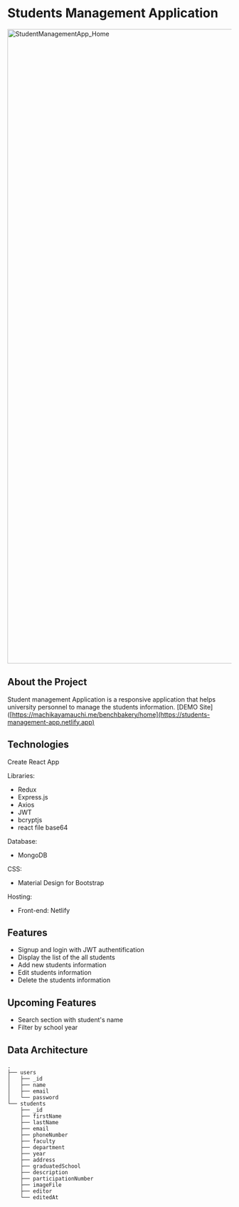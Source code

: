 # Students Management Application

<img width="1422" alt="StudentManagementApp_Home" src="https://user-images.githubusercontent.com/95946408/209887023-46c266da-041f-4a0d-994a-9a38f31cdabe.png">

## About the Project
Student management Application is a responsive application that helps university personnel to manage the students information.
[DEMO Site]([https://machikayamauchi.me/benchbakery/home](https://students-management-app.netlify.app)

## Technologies
Create React App

Libraries:
- Redux
- Express.js
- Axios
- JWT
- bcryptjs
- react file base64

Database:
- MongoDB

CSS:
- Material Design for Bootstrap

Hosting:
- Front-end: Netlify


## Features
- Signup and login with JWT authentification
- Display the list of the all students
- Add new students information
- Edit students information
- Delete the students information

## Upcoming Features
- Search section with student's name
- Filter by school year

## Data Architecture
    .
    ├── users
    │   ├── _id
    │   ├── name
    │   ├── email
    │   └── password
    └── students
        ├── _id
        ├── firstName
        ├── lastName
        ├── email
        ├── phoneNumber
        ├── faculty
        ├── department
        ├── year
        ├── address
        ├── graduatedSchool
        ├── description
        ├── participationNumber
        ├── imageFile
        ├── editor
        └── editedAt
        
        
    
